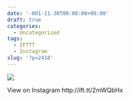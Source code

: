 ```yaml
---
date: '-001-11-30T00:00:00+00:00'
draft: true
categories:
  - Uncategorized
tags:
  - IFTTT
  - Instagram
slug: '?p=2418'
---
```

<div>
  <img src='https://scontent.cdninstagram.com/t51.2885-15/e35/17596181_348662658868244_3780240144456482816_n.jpg' style='max-width:600px;' /></p> 
  
  <div>
    View on Instagram http://ift.tt/2mWQbHx
  </div>
</div>
